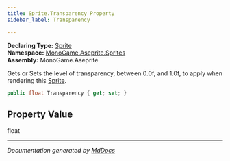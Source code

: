 ```yaml
---
title: Sprite.Transparency Property
sidebar_label: Transparency

---
```


**Declaring Type:** [Sprite](../)  
**Namespace:** [MonoGame.Aseprite.Sprites](../../)  
**Assembly:** MonoGame.Aseprite

Gets or Sets the level of transparency, between 0.0f, and 1.0f, to apply when rendering this [Sprite](../).

```csharp
public float Transparency { get; set; }
```

## Property Value

float

___

*Documentation generated by [MdDocs](https://github.com/ap0llo/mddocs)*
